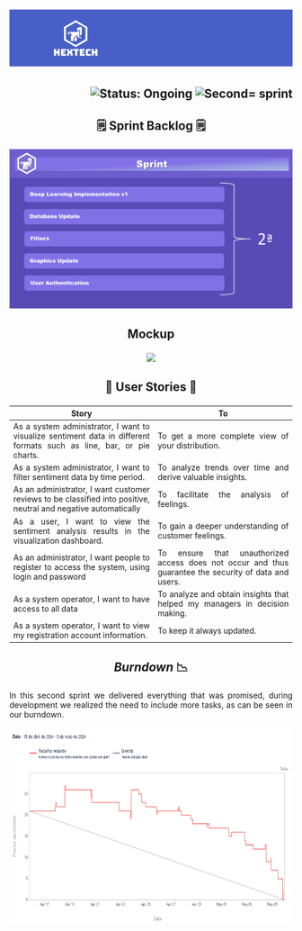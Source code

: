 <h1 align="center">
    <img src="https://github.com/GroupHextech/HEXTECH-API6sem/blob/main/docs/images/hextechBanner.png" alt="Logo Hextech">
</h1>

<h2 align="right">
        <img src="https://img.shields.io/badge/status-complete-blue?style=for-the-badge&logo=appveyor" alt="Status: Ongoing">   
        <img src="https://img.shields.io/badge/sprint-1-blue?style=for-the-badge&logo=appveyor" alt="Second= sprint">
</h2>

## <p align="center"> 🗒️ Sprint Backlog 🗒️

<p align="center">
  <img src="https://github.com/GroupHextech/HEXTECH-API6sem/blob/main/docs/images/Sprint2.PNG" width="600">
</p>

## <p align="center"> Mockup

<p align="center">
  <img src="https://github.com/GroupHextech/HEXTECH-API6sem/blob/main/docs/images/Sprint2.gif" width="600">
</p>

## <p align="center"> 👦 User Stories 👧
<table align="justify">
  <thead>
    <tr>
      <th>Story</th>
      <th>To</th>
    </tr>
  </thead>
  <tbody>
    <tr>
      <td align="justify">As a system administrator, I want to visualize sentiment data in different formats such as line, bar, or pie charts.</td>
      <td align="justify">To get a more complete view of your distribution.</td>
    </tr>
    <tr>
      <td align="justify">As a system administrator, I want to filter sentiment data by time period.</td>
      <td align="justify">To analyze trends over time and derive valuable insights.</td>
    </tr>
    <tr>
      <td align="justify">As an administrator, I want customer reviews to be classified into positive, neutral and negative automatically</td>
      <td align="justify">To facilitate the analysis of feelings.</td>
    </tr>
    <tr>
      <td align="justify">As a user, I want to view the sentiment analysis results in the visualization dashboard.</td>
      <td align="justify">To gain a deeper understanding of customer feelings.</td>
    </tr>
    <tr>
      <td align="justify">As an administrator, I want people to register to access the system, using login and password</td>
      <td align="justify">To ensure that unauthorized access does not occur and thus guarantee the security of data and users.</td>
    </tr>
    <tr>
      <td align="justify">As a system operator, I want to have access to all data</td>
      <td align="justify">To analyze and obtain insights that helped my managers in decision making.</td>
    </tr>
    <tr>
      <td align="justify">As a system operator, I want to view my registration account information.</td>
      <td align="justify">To keep it always updated.</td>
    </tr>
  </tbody>
</table>

## <p align="center"> *Burndown* 📉

<p align="justify"> In this second sprint we delivered everything that was promised, during development we realized the need to include more tasks, as can be seen in our burndown.</p>

<p align="center">
        <img src="https://github.com/GroupHextech/HEXTECH-API6sem/blob/main/docs/images/brundownSprint2.png" height="350">
</p>
